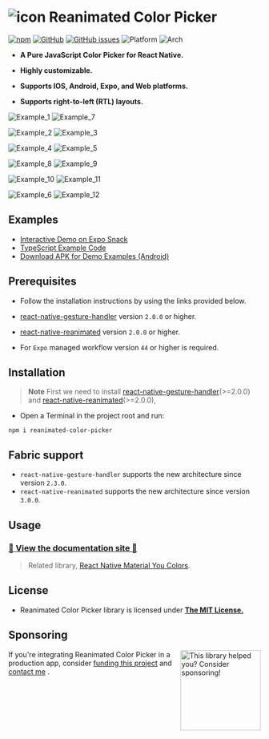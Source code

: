 # ![icon](https://github.com/user-attachments/assets/dd3dbb1f-25c3-463d-9413-ca963c17862c) Reanimated Color Picker

[![npm](https://img.shields.io/npm/v/reanimated-color-picker?style=for-the-badge)](https://www.npmjs.com/package/reanimated-color-picker)
[![GitHub](https://img.shields.io/github/license/alabsi91/reanimated-color-picker?style=for-the-badge)](https://github.com/alabsi91/reanimated-color-picker/blob/main/LICENSE)
[![GitHub issues](https://img.shields.io/github/issues/alabsi91/reanimated-color-picker?style=for-the-badge)](https://github.com/alabsi91/reanimated-color-picker/issues?q=is%3Aissue+is%3Aopen+sort%3Aupdated-desc)
![Platform](https://img.shields.io/badge/Platform-IOS%20%7C%20Android%20%7C%20Expo%20%7C%20Web-informational?style=for-the-badge)
![Arch](https://img.shields.io/badge/React%20Native-Paper%20%7C%20New%20Architecture-informational?style=for-the-badge)

- **A Pure JavaScript Color Picker for React Native.**

- **Highly customizable.**

- **Supports IOS, Android, Expo, and Web platforms.**

- **Supports right-to-left (RTL) layouts.**

![Example_1](https://raw.githubusercontent.com/alabsi91/reanimated-color-picker/main/images/example_1.png)
![Example_7](https://raw.githubusercontent.com/alabsi91/reanimated-color-picker/main/images/example_7.png)

![Example_2](https://raw.githubusercontent.com/alabsi91/reanimated-color-picker/main/images/example_2.png)
![Example_3](https://raw.githubusercontent.com/alabsi91/reanimated-color-picker/main/images/example_3.png)

![Example_4](https://raw.githubusercontent.com/alabsi91/reanimated-color-picker/main/images/example_4.png)
![Example_5](https://raw.githubusercontent.com/alabsi91/reanimated-color-picker/main/images/example_5.png)

![Example_8](https://raw.githubusercontent.com/alabsi91/reanimated-color-picker/main/images/example_8.png)
![Example_9](https://raw.githubusercontent.com/alabsi91/reanimated-color-picker/main/images/example_9.png)

![Example_10](https://raw.githubusercontent.com/alabsi91/reanimated-color-picker/main/images/example_10.png)
![Example_11](https://raw.githubusercontent.com/alabsi91/reanimated-color-picker/main/images/example_11.png)

![Example_6](https://raw.githubusercontent.com/alabsi91/reanimated-color-picker/main/images/example_6.png)
![Example_12](https://raw.githubusercontent.com/alabsi91/reanimated-color-picker/main/images/example_12.png)

## Examples

- [Interactive Demo on Expo Snack](https://snack.expo.dev/@alabsi91/reanimated-color-picker)
- [TypeScript Example Code](https://github.com/alabsi91/reanimated-color-picker/tree/main/ExamplesShared)
- [Download APK for Demo Examples (Android)](https://github.com/alabsi91/reanimated-color-picker/releases/latest)

## Prerequisites

- Follow the installation instructions by using the links provided below.

- [react-native-gesture-handler](https://docs.swmansion.com/react-native-gesture-handler/docs/fundamentals/installation) version `2.0.0` or higher.

- [react-native-reanimated](https://docs.swmansion.com/react-native-reanimated/docs/fundamentals/getting-started/#installation) version `2.0.0` or higher.

- For `Expo` managed workflow version `44` or higher is required.

## Installation

> **Note**
> First we need to install [react-native-gesture-handler](https://docs.swmansion.com/react-native-gesture-handler/docs/fundamentals/installation)(>=2.0.0) and [react-native-reanimated](https://docs.swmansion.com/react-native-reanimated/docs/fundamentals/installation)(>=2.0.0),

- Open a Terminal in the project root and run:

```
npm i reanimated-color-picker
```

## Fabric support

- `react-native-gesture-handler` supports the new architecture since version `2.3.0`.
- `react-native-reanimated` supports the new architecture since version `3.0.0`.

## Usage

### [📖 View the documentation site 📖](https://alabsi91.github.io/reanimated-color-picker/)

> Related library, [React Native Material You Colors](https://github.com/alabsi91/react-native-material-you-colors).

## License

- Reanimated Color Picker library is licensed under [**The MIT License.**](https://github.com/alabsi91/reanimated-color-picker/blob/main/LICENSE)

## Sponsoring

<a href="https://github.com/sponsors/alabsi91">
  <img align="right" width="160" alt="This library helped you? Consider sponsoring!" src=".github/funding-octocat.svg">
</a>

If you're integrating Reanimated Color Picker in a production app, consider [funding this project](https://github.com/sponsors/alabsi91) and <a href="mailto:alabsi91@gmail.com">contact me</a> .
